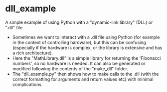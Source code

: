 # dll_example
A simple example of using Python with a "dynamic-link library" (DLL) or ".dll" file
- Sometimes we want to interact with a .dll file using Python (for example in the context of controlling hardware), but this can be confusing (especially if the hardware is complex, or the library is extensive and has a rich architecture).
- Here the "MathLibrary.dll" is a simple library for returning the 'Fibonacci numbers', so no hardware is needed. It can also be generated or modified following the contents of the "make_dll" folder.
- The "dll_example.py" then shows how to make calls to the .dll (with the correct formatting for arguments and return values etc) with minimal complications.
